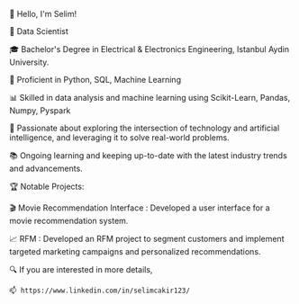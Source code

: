 👋 Hello, I'm Selim!

🚀 Data Scientist 

🎓 Bachelor's Degree in Electrical & Electronics Engineering, Istanbul Aydin University.

🔧 Proficient in Python, SQL, Machine Learning

📊 Skilled in data analysis and machine learning using Scikit-Learn, Pandas, Numpy, Pyspark

🌱 Passionate about exploring the intersection of technology and artificial intelligence, and leveraging it to solve real-world problems.

📚 Ongoing learning and keeping up-to-date with the latest industry trends and advancements.

🏆 Notable Projects:

🎬 Movie Recommendation Interface : Developed a user interface for a movie recommendation system.

📈 RFM : Developed an RFM project to segment customers and implement targeted marketing campaigns and personalized recommendations.


🔍 If you are interested in more details,

    📫 https://www.linkedin.com/in/selimcakir123/
